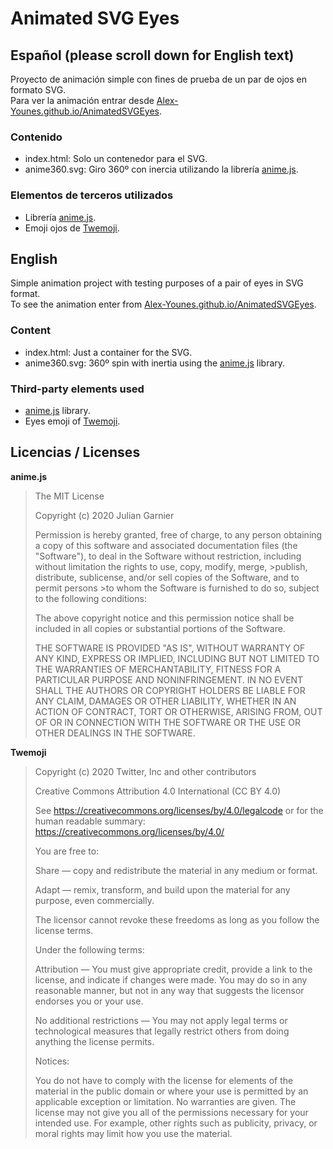 # Animated SVG Eyes

## **Español (please scroll down for English text)**
Proyecto de animación simple con fines de prueba de un par de ojos en formato SVG.\
Para ver la animación entrar desde [Alex-Younes.github.io/AnimatedSVGEyes](https://Alex-Younes.github.io/AnimatedSVGEyes).

### **Contenido**
* index.html: Solo un contenedor para el SVG.
* anime360.svg: Giro 360º con inercia utilizando la librería [anime.js](https://github.com/juliangarnier/anime).

### **Elementos de terceros utilizados**
* Librería [anime.js](https://github.com/juliangarnier/anime).
* Emoji ojos de [Twemoji](https://github.com/twitter/twemoji).

## **English**
Simple animation project with testing purposes of a pair of eyes in SVG format.\
To see the animation enter from [Alex-Younes.github.io/AnimatedSVGEyes](https://Alex-Younes.github.io/AnimatedSVGEyes).

### **Content**
* index.html: Just a container for the SVG.
* anime360.svg: 360º spin with inertia using the [anime.js](https://github.com/juliangarnier/anime) library.

### **Third-party elements used**
* [anime.js](https://github.com/juliangarnier/anime) library.
* Eyes emoji of [Twemoji](https://github.com/twitter/twemoji).

## **Licencias / Licenses**

**anime.js**
>The MIT License
>
>Copyright (c) 2020 Julian Garnier
>
>Permission is hereby granted, free of charge, to any person obtaining a copy of this software and associated documentation files (the "Software"), to deal in the Software without restriction, including without limitation the rights to use, copy, modify, merge, >publish, distribute, sublicense, and/or sell copies of the Software, and to permit persons >to whom the Software is furnished to do so, subject to the following conditions:
>
>The above copyright notice and this permission notice shall be included in all copies or substantial portions of the Software.
>
>THE SOFTWARE IS PROVIDED "AS IS", WITHOUT WARRANTY OF ANY KIND, EXPRESS OR IMPLIED, INCLUDING BUT NOT LIMITED TO THE WARRANTIES OF MERCHANTABILITY, FITNESS FOR A PARTICULAR PURPOSE AND NONINFRINGEMENT. IN NO EVENT SHALL THE AUTHORS OR COPYRIGHT HOLDERS BE LIABLE FOR ANY CLAIM, DAMAGES OR OTHER LIABILITY, WHETHER IN AN ACTION OF CONTRACT, TORT OR OTHERWISE, ARISING FROM, OUT OF OR IN CONNECTION WITH THE SOFTWARE OR THE USE OR OTHER DEALINGS IN THE SOFTWARE.

**Twemoji**
>Copyright (c) 2020 Twitter, Inc and other contributors
>
>Creative Commons Attribution 4.0 International (CC BY 4.0)
>
>See https://creativecommons.org/licenses/by/4.0/legalcode or for the human readable summary: https://creativecommons.org/licenses/by/4.0/
>
>You are free to:
>
>Share — copy and redistribute the material in any medium or format.
>
>Adapt — remix, transform, and build upon the material for any purpose, even commercially.
>
>The licensor cannot revoke these freedoms as long as you follow the license terms.
>
>Under the following terms:
>
>Attribution — You must give appropriate credit, provide a link to the license, and indicate if changes were made. You may do so in any reasonable manner, but not in any way that suggests the licensor endorses you or your use.
>
>No additional restrictions — You may not apply legal terms or technological measures that legally restrict others from doing anything the license permits.
>
>Notices:
>
>You do not have to comply with the license for elements of the material in the public domain or where your use is permitted by an applicable exception or limitation. No warranties are given. The license may not give you all of the permissions necessary for your intended use. For example, other rights such as publicity, privacy, or moral rights may limit how you use the material.